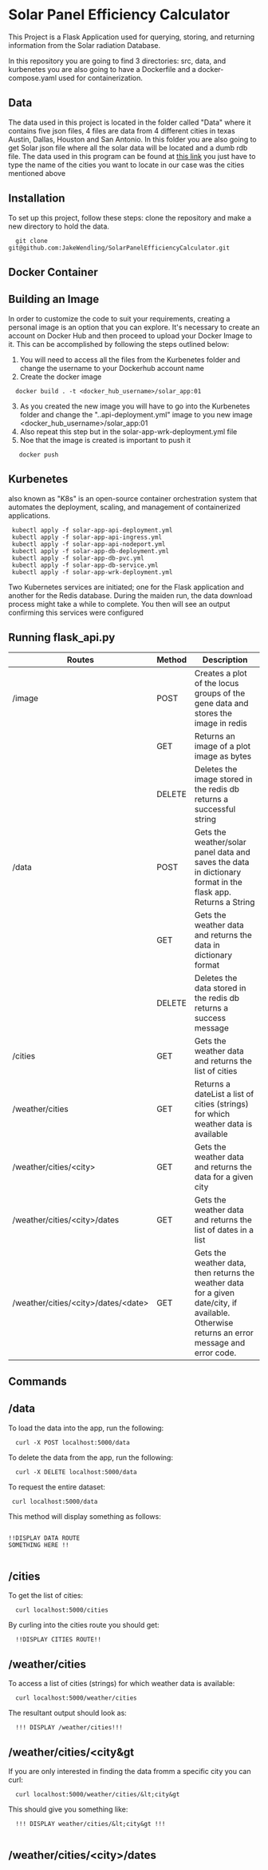 # Solar Panel Efficiency Calculator 
 
 
This Project is a Flask Application used for querying, storing, and returning information from the Solar radiation Database. 

In this repository you are going to find 3 directories: src, data, and kurbenetes
you are also going to have a Dockerfile and a docker-compose.yaml used for containerization.

## Data
The data used in this project is located in the folder called "Data" where it contains five json files, 4 files are data from 4 different cities in texas Austin, Dallas, Houston and San Antonio. In this folder you are also going to get Solar json file where all the solar data will be located and a dumb rdb file. The data used in this program can be found at [this link](https://www.visualcrossing.com/weather-data) you just have to type the name of the cities you want to locate in our case was the cities mentioned above 

## Installation
To set up this project, follow these steps: clone the repository and make a new directory to hold the data.

```
  git clone git@github.com:JakeWendling/SolarPanelEfficiencyCalculator.git
```
## Docker Container 

## Building an Image 
In order to customize the code to suit your requirements, creating a personal image is an option that you can explore. It's necessary to create an account on Docker Hub and then proceed to upload your Docker Image to it. This can be accomplished by following the steps outlined below:
 
 1. You will need to access all the files from the Kurbenetes folder and change the username to your Dockerhub account name
 2. Create the docker image 
 ```
   docker build . -t <docker_hub_username>/solar_app:01
 ```
 3. As you created the new image you will have to go into the Kurbenetes folder and change the "..api-deployment.yml" image to you new image <docker_hub_username>/solar_app:01
 4. Also repeat this step but in the solar-app-wrk-deployment.yml file 
 5. Noe that the image is created is important to push it 
 ```
    docker push
 ```
 
 ## Kurbenetes
 also known as "K8s" is an open-source container orchestration system that automates the deployment, scaling, and management of containerized applications.

 ```
  kubectl apply -f solar-app-api-deployment.yml
  kubectl apply -f solar-app-api-ingress.yml
  kubectl apply -f solar-app-api-nodeport.yml
  kubectl apply -f solar-app-db-deployment.yml
  kubectl apply -f solar-app-db-pvc.yml
  kubectl apply -f solar-app-db-service.yml
  kubectl apply -f solar-app-wrk-deployment.yml
 ```
Two Kubernetes services are initiated; one for the Flask application and another for the Redis database. During the maiden run, the data download process might take a while to complete. You then will see an output confirming this services were configured 



## Running flask_api.py


| Routes                               | Method | Description                                                                                                          |
|-------------------------------------|--------|----------------------------------------------------------------------------------------------------------------------|
| /image                              | POST   | Creates a plot of the locus groups of the gene data and stores the image in redis                                     |
|                                     | GET    | Returns an image of a plot image as bytes                                                                             |
|                                     | DELETE | Deletes the image stored in the redis db returns a successful string                                                  |
| /data                               | POST   | Gets the weather/solar panel data and saves the data in dictionary format in the flask app. Returns a String          |
|                                     | GET    | Gets the weather data and returns the data in dictionary format                                                       |
|                                     | DELETE | Deletes the data stored in the redis db returns a success message                                                     |
| /cities                             | GET    | Gets the weather data and returns the list of cities                                                                   |
| /weather/cities                     | GET    | Returns a dateList a list of cities (strings) for which weather data is available                                     |
| /weather/cities/&lt;city&gt;              | GET    | Gets the weather data and returns the data for a given city                                                            |
| /weather/cities/&lt;city&gt;/dates        | GET    | Gets the weather data and returns the list of dates in a list                                                          |
| /weather/cities/&lt;city&gt;/dates/&lt;date&gt; | GET    | Gets the weather data, then returns the weather data for a given date/city, if available. Otherwise returns an error message and error code. |



## Commands 

## /data
To load the data into the app, run the following:
```
  curl -X POST localhost:5000/data
```

To delete the data from the app, run the following:
```
  curl -X DELETE localhost:5000/data
```

To request the entire dataset:
```
 curl localhost:5000/data
```
This method will display something as follows: 
```

!!DISPLAY DATA ROUTE 
SOMETHING HERE !!


```

## /cities
To get the list of cities:
```
  curl localhost:5000/cities 
```
By curling into the cities route you should get:
```
  !!DISPLAY CITIES ROUTE!!

```

## /weather/cities
To access a list of cities (strings) for which weather data is available:
```
  curl localhost:5000/weather/cities
```
The resultant output should look as:
```
  !!! DISPLAY /weather/cities!!! 

```

## /weather/cities/&lt;city&gt
If you are only interested in finding the data fromm a specific city you can curl:
```
  curl localhost:5000/weather/cities/&lt;city&gt
```
This should give you something like:
```
  !!! DISPLAY weather/cities/&lt;city&gt !!!
  
```

## /weather/cities/&lt;city&gt;/dates

